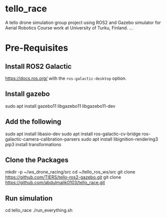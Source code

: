 # tello_race
A tello drone simulation group project using ROS2 and Gazebo simulator for Aerial Robotics Course work at University of Turku, Finland.
...
# Pre-Requisites
## Install ROS2 Galactic
https://docs.ros.org/ with the `ros-galactic-desktop` option.

## Install gazebo
sudo apt install gazebo11 libgazebo11 libgazebo11-dev

## Add the following
sudo apt install libasio-dev
sudo apt install ros-galactic-cv-bridge ros-galactic-camera-calibration-parsers 
sudo apt install libignition-rendering3 
pip3 install transformations

## Clone the Packages
mkdir -p ~/ws_drone_racing/src
cd ~/tello_ros_ws/src
git clone https://github.com/TIERS/tello-ros2-gazebo.git
git clone https://github.com/abdulmalik0103/tello_race.git

## Run simulation
cd tello_race
./run_everything.sh
